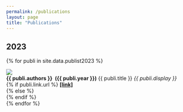 ```yaml
---
permalink: /publications
layout: page
title: "Publications"
---
```


## 2023
{% for publi in site.data.publist2023 %}
<div class="pub">
  <img src="{{ site.url }}{{ site.baseurl }}/pubpic/{{ publi.image }}"/>
  <div class="text-content">
    <strong>{{ publi.authors }}&nbsp;&nbsp;<span class="pubyear">({{ publi.year }})</span></strong>
    <en>{{ publi.title }}</en>
    <em>{{ publi.display }}</em><br/>
    {% if publi.link.url %}
    <strong><a href="{{ publi.link.url }}" target="_blank" rel="noopener noreferrer">[link]</a></strong><br/>
    {% else %}
    <br/>
    {% endif %}
  </div>
</div>
{% endfor %}

<br/><br/>
